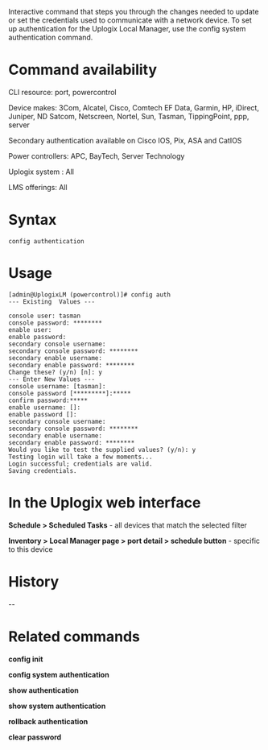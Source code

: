 <!-- 5.4 -->

Interactive command that steps you through the changes needed to update or set the credentials used to communicate with a network device. To set up authentication for the Uplogix Local Manager, use the config system authentication command.

# Command availability 

CLI resource: port, powercontrol

Device makes: 3Com, Alcatel, Cisco, Comtech EF Data, Garmin, HP, iDirect, Juniper, ND Satcom, Netscreen, Nortel, Sun, Tasman, TippingPoint, ppp, server

Secondary authentication available on Cisco IOS, Pix, ASA and CatIOS

Power controllers: APC, BayTech, Server Technology

Uplogix system : All

LMS offerings: All

# Syntax 

```
config authentication
```

# Usage 

```
[admin@UplogixLM (powercontrol)]# config auth
--- Existing  Values ---

console user: tasman
console password: ********
enable user:
enable password: 
secondary console username:
secondary console password: ********
secondary enable username:
secondary enable password: ********
Change these? (y/n) [n]: y
--- Enter New Values ---
console username: [tasman]:
console password [*********]:*****
confirm password:*****
enable username: []:
enable password []:
secondary console username:
secondary console password: ********
secondary enable username:
secondary enable password: ********
Would you like to test the supplied values? (y/n): y
Testing login will take a few moments...
Login successful; credentials are valid.
Saving credentials.
```

# In the Uplogix web interface

**Schedule > Scheduled Tasks** - all devices that match the selected filter

**Inventory > Local Manager page > port detail > schedule button** - specific to this device

# History 

--

# Related commands 

**config init**

**config system authentication**

**show authentication**

**show system authentication**

**rollback authentication**

**clear password**
